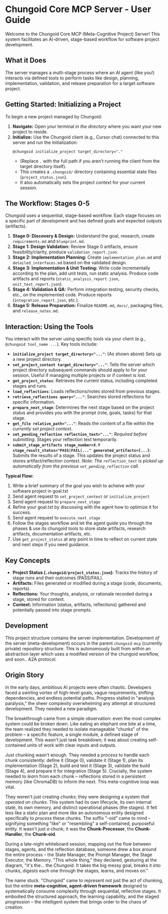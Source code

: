 # Chungoid Core MCP Server - User Guide

Welcome to the Chungoid Core MCP (Meta-Cognitive Project) Server! This system facilitates an AI-driven, stage-based workflow for software project development.

## What it Does

The server manages a multi-stage process where an AI agent (like you!) interacts via defined tools to perform tasks like design, planning, implementation, validation, and release preparation for a target software project.

## Getting Started: Initializing a Project

To begin a new project managed by Chungoid:

1.  **Navigate:** Open your terminal *in the directory* where you want your new project to reside.
2.  **Initialize:** Use the Chungoid client (e.g., Cursor chat) connected to this server and run the initialization:
    ```
    @chungoid initialize_project target_directory="."
    ```
    *   (Replace `.` with the full path if you aren't running the client from the target directory itself).
    *   This creates a `.chungoid/` directory containing essential state files (`project_status.json`).
    *   It also automatically sets the project context for your current session.

## The Workflow: Stages 0-5

Chungoid uses a sequential, stage-based workflow. Each stage focuses on a specific part of development and has defined goals and expected outputs (artifacts).

1.  **Stage 0: Discovery & Design:** Understand the goal, research, create `requirements.md` and `blueprint.md`.
2.  **Stage 1: Design Validation:** Review Stage 0 artifacts, ensure feasibility/clarity, produce `validation_report.json`.
3.  **Stage 2: Implementation Planning:** Create `implementation_plan.md` and `detailed_interfaces.md` based on the validated design.
4.  **Stage 3: Implementation & Unit Testing:** Write code incrementally according to the plan, add unit tests, run static analysis. Produce code artifacts and reports (`static_analysis_report.json`, `unit_test_report.json`).
5.  **Stage 4: Validation & QA:** Perform integration testing, security checks, etc., on the implemented code. Produce reports (`integration_report.json`, etc.).
6.  **Stage 5: Release Preparation:** Finalize `README.md`, `docs/`, packaging files, and `release_notes.md`.

## Interaction: Using the Tools

You interact with the server using specific tools via your client (e.g., `@chungoid tool_name ...`). Key tools include:

*   **`initialize_project target_directory="..."`**: (As shown above) Sets up a new project directory.
*   **`set_project_context target_directory="..."`**: Tells the server which project directory subsequent commands should apply to for your session. Useful if managing multiple projects or if context is lost.
*   **`get_project_status`**: Retrieves the current status, including completed stages and runs.
*   **`load_reflections`**: Loads reflections/notes stored from previous stages.
*   **`retrieve_reflections query="..."`**: Searches stored reflections for specific information.
*   **`prepare_next_stage`**: Determines the next stage based on the project status and provides you with the prompt (role, goals, tasks) for that stage.
*   **`get_file relative_path="..."`**: Reads the content of a file within the *currently set project context*.
*   **`set_pending_reflection reflection_text="..."`**: *Required before submitting.* Stages your reflection text temporarily.
*   **`submit_stage_artifacts stage_number=X.Y stage_result_status="PASS|FAIL|..." generated_artifacts={...}`**: Submits the results of a stage. This updates the project status and stores artifact/reflection context. *Note: The `reflection_text` is picked up automatically from the previous `set_pending_reflection` call.*

**Typical Flow:**

1.  Write a brief summary of the goal you wish to acheive with your software project in goal.txt
2.  Send agent request to `set_project_context` or `initialize_project`
3.  Send agent request to `prepare_next_stage`
4.  Refine your goal.txt by discussing with the agent how to optimize it for success.
5.  Send agent request to `execute_next_stage`
6.  Follow the stages workflow and let the agent guide you through the phases & use its chungoid tools to 
store state artifacts, research artifacts, documentation artifacts, etc. 
7.  Use `get_project_status` at any point in time to reflect on current state and next steps if you need guidance.

## Key Concepts

*   **Project Status (`.chungoid/project_status.json`):** Tracks the history of stage runs and their outcomes (PASS/FAIL).
*   **Artifacts:** Files generated or modified during a stage (code, documents, reports).
*   **Reflections:** Your thoughts, analysis, or rationale recorded during a stage, stored for context.
*   **Context:** Information (status, artifacts, reflections) gathered and potentially passed into stage prompts.

## Development

This project structure contains the server implementation. Development *of* the server (meta-development) occurs in the parent `chungoid-mcp` (currently private) repository structure. This is autonomously built from within an abstraction layer which uses a modified version of the chungoid workflow, and soon.. A2A protocol.

## Origin Story

In the early days, ambitious AI projects were often chaotic. Developers faced a swirling vortex of high-level goals, vague requirements, shifting dependencies, and endless potential paths. Progress stalled in "analysis paralysis," the sheer complexity overwhelming any attempt at structured development. They needed a new paradigm.

The breakthrough came from a simple observation: even the most complex system could be broken down. Like eating an elephant one bite at a time, the team realized they needed to isolate manageable "chunks" of the problem – a specific feature, a single module, a defined stage of development. This wasn't just task breakdown; it was about creating self-contained units of work with clear inputs and outputs.

Just chunking wasn't enough. They needed a *process* to handle each chunk consistently: define it (Stage 0), validate it (Stage 1), plan its implementation (Stage 2), build and test it (Stage 3), validate the build (Stage 4), and prepare it for integration (Stage 5). Crucially, the system needed to *learn* from each chunk – reflections stored in a persistent memory (like ChromaDB) to inform the next. This meta-cognitive loop was vital.

They weren't just creating *chunks*; they were designing a system *that operated on chunks*. This system had its own lifecycle, its own internal state, its own memory, and distinct operational phases (the stages). It felt less like a static plan and more like an autonomous entity designed specifically to *process* these chunks. The suffix "-oid" came to mind – signifying something "like" or "resembling" a self-contained, purposeful entity. It wasn't just *a* chunk; it was the **Chunk-Processor**, the **Chunk-Handler**, the **Chunk-oid**.

During a late-night whiteboard session, mapping out the flow between stages, agents, and the reflection database, someone drew a box around the entire process – the State Manager, the Prompt Manager, the Stage Executor, the Memory. "This whole thing," they declared, gesturing at the diagram, "it's the... the *Chungoid*. It takes the big messy goal, breaks it into chunks, digests each one through the stages, learns, and moves on."

The name stuck. "Chungoid" came to represent not just the act of chunking, but the entire **meta-cognitive, agent-driven framework** designed to systematically consume complexity through sequential, reflective stages. It embodied the structured approach, the learning capability, and the staged progression – the intelligent system that brings order to the chaos of creation. 